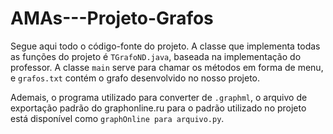 # AMAs---Projeto-Grafos

Segue aqui todo o código-fonte do projeto. 
A classe que implementa todas as funções do projeto é `TGrafoND.java`, baseada na implementação do professor. A classe `main` serve para chamar os métodos em forma de menu, e `grafos.txt` contém o grafo desenvolvido no nosso projeto.


Ademais, o programa utilizado para converter de `.graphml`, o arquivo de exportação padrão do graphonline.ru para o padrão utilizado no projeto está disponível como `graphOnline para arquivo.py`. 

